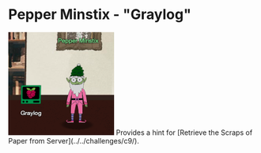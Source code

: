 # Pepper Minstix - "Graylog"
<img class="elf_avatar" src="../../img/hints/h9/pepper_minstix.png"/>
Provides a hint for [Retrieve the Scraps of Paper from Server](../../challenges/c9/).
